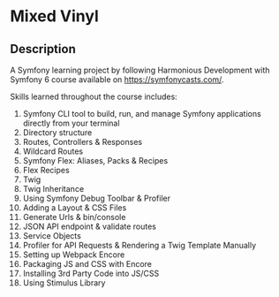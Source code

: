 # Mixed Vinyl

## Description

A Symfony learning project by following Harmonious Development with Symfony 6 course available on
https://symfonycasts.com/.

Skills learned throughout the course includes:

1. Symfony CLI tool to build, run, and manage Symfony applications directly from your terminal
2. Directory structure
3. Routes, Controllers & Responses
4. Wildcard Routes
5. Symfony Flex: Aliases, Packs & Recipes
6. Flex Recipes
7. Twig
8. Twig Inheritance
9. Using Symfony Debug Toolbar & Profiler
10. Adding a Layout & CSS Files
11. Generate Urls & bin/console
12. JSON API endpoint & validate routes
13. Service Objects
14. Profiler for API Requests & Rendering a Twig Template Manually
15. Setting up Webpack Encore
16. Packaging JS and CSS with Encore
17. Installing 3rd Party Code into JS/CSS
18. Using Stimulus Library